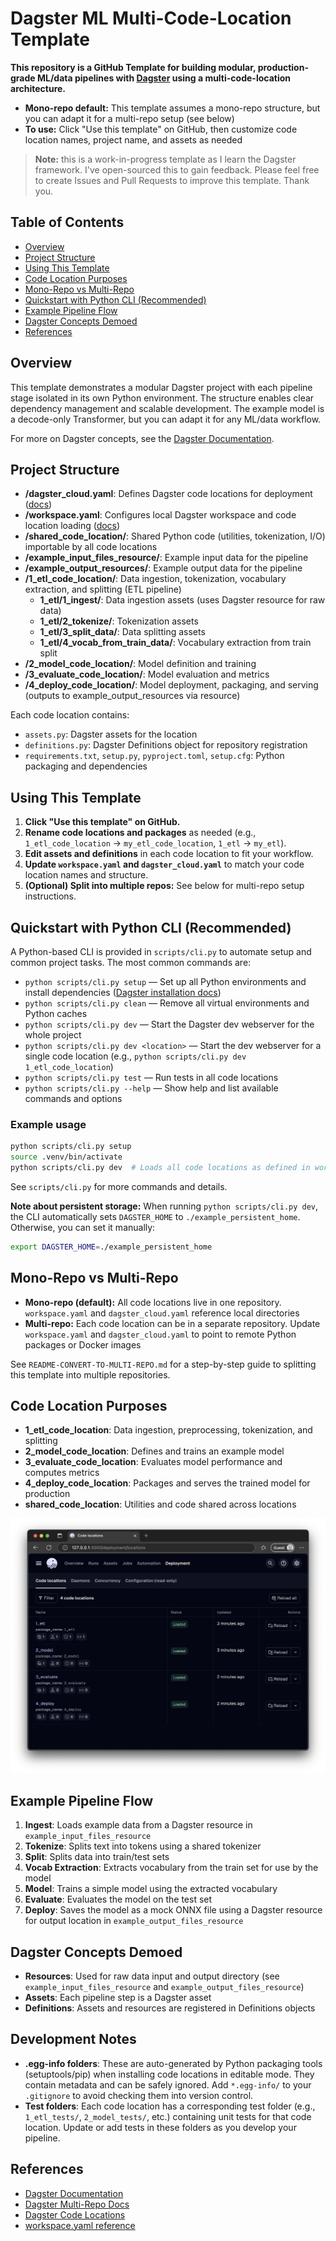 # Dagster ML Multi-Code-Location Template

**This repository is a GitHub Template for building modular, production-grade ML/data pipelines with [Dagster](https://dagster.io) using a multi-code-location architecture.**

- **Mono-repo default:** This template assumes a mono-repo structure, but you can adapt it for a multi-repo setup (see below)
- **To use:** Click "Use this template" on GitHub, then customize code location names, project name, and assets as needed

> **Note:** this is a work-in-progress template as I learn the Dagster framework. I've open-sourced this to gain feedback. Please feel free to create Issues and Pull Requests to improve this template. Thank you.

## Table of Contents

- [Overview](#overview)
- [Project Structure](#project-structure)
- [Using This Template](#using-this-template)
- [Code Location Purposes](#code-location-purposes)
- [Mono-Repo vs Multi-Repo](#mono-repo-vs-multi-repo)
- [Quickstart with Python CLI (Recommended)](#quickstart-with-python-cli-recommended)
- [Example Pipeline Flow](#example-pipeline-flow)
- [Dagster Concepts Demoed](#dagster-concepts-demoed)
- [References](#references)

## Overview

This template demonstrates a modular Dagster project with each pipeline stage isolated in its own Python environment. The structure enables clear dependency management and scalable development. The example model is a decode-only Transformer, but you can adapt it for any ML/data workflow.

For more on Dagster concepts, see the [Dagster Documentation](https://docs.dagster.io).

## Project Structure

- **/dagster_cloud.yaml**: Defines Dagster code locations for deployment ([docs](https://docs.dagster.io/concepts/code-locations#code-locations))
- **/workspace.yaml**: Configures local Dagster workspace and code location loading ([docs](https://docs.dagster.io/concepts/code-locations/workspaces))
- **/shared_code_location/**: Shared Python code (utilities, tokenization, I/O) importable by all code locations
- **/example_input_files_resource/**: Example input data for the pipeline
- **/example_output_resources/**: Example output data for the pipeline
- **/1_etl_code_location/**: Data ingestion, tokenization, vocabulary extraction, and splitting (ETL pipeline)
  - **1_etl/1_ingest/**: Data ingestion assets (uses Dagster resource for raw data)
  - **1_etl/2_tokenize/**: Tokenization assets
  - **1_etl/3_split_data/**: Data splitting assets
  - **1_etl/4_vocab_from_train_data/**: Vocabulary extraction from train split
- **/2_model_code_location/**: Model definition and training
- **/3_evaluate_code_location/**: Model evaluation and metrics
- **/4_deploy_code_location/**: Model deployment, packaging, and serving (outputs to example_output_resources via resource)

Each code location contains:

- `assets.py`: Dagster assets for the location
- `definitions.py`: Dagster Definitions object for repository registration
- `requirements.txt`, `setup.py`, `pyproject.toml`, `setup.cfg`: Python packaging and dependencies

## Using This Template

1. **Click "Use this template" on GitHub.**
2. **Rename code locations and packages** as needed (e.g., `1_etl_code_location` → `my_etl_code_location`, `1_etl` → `my_etl`).
3. **Edit assets and definitions** in each code location to fit your workflow.
4. **Update `workspace.yaml` and `dagster_cloud.yaml`** to match your code location names and structure.
5. **(Optional) Split into multiple repos:** See below for multi-repo setup instructions.

## Quickstart with Python CLI (Recommended)

A Python-based CLI is provided in `scripts/cli.py` to automate setup and common project tasks. The most common commands are:

- `python scripts/cli.py setup` — Set up all Python environments and install dependencies ([Dagster installation docs](https://docs.dagster.io/getting-started/installation))
- `python scripts/cli.py clean` — Remove all virtual environments and Python caches
- `python scripts/cli.py dev` — Start the Dagster dev webserver for the whole project
- `python scripts/cli.py dev <location>` — Start the dev webserver for a single code location (e.g., `python scripts/cli.py dev 1_etl_code_location`)
- `python scripts/cli.py test` — Run tests in all code locations
- `python scripts/cli.py --help` — Show help and list available commands and options

### Example usage

```sh
python scripts/cli.py setup
source .venv/bin/activate
python scripts/cli.py dev  # Loads all code locations as defined in workspace.yaml
```

See `scripts/cli.py` for more commands and details.

**Note about persistent storage:** When running `python scripts/cli.py dev`, the CLI automatically sets `DAGSTER_HOME` to `./example_persistent_home`. Otherwise, you can set it manually:

```sh
export DAGSTER_HOME=./example_persistent_home
```

## Mono-Repo vs Multi-Repo

- **Mono-repo (default):** All code locations live in one repository. `workspace.yaml` and `dagster_cloud.yaml` reference local directories
- **Multi-repo:** Each code location can be in a separate repository. Update `workspace.yaml` and `dagster_cloud.yaml` to point to remote Python packages or Docker images

See `README-CONVERT-TO-MULTI-REPO.md` for a step-by-step guide to splitting this template into multiple repositories.

## Code Location Purposes

- **1_etl_code_location**: Data ingestion, preprocessing, tokenization, and splitting
- **2_model_code_location**: Defines and trains an example model
- **3_evaluate_code_location**: Evaluates model performance and computes metrics
- **4_deploy_code_location**: Packages and serves the trained model for production
- **shared_code_location**: Utilities and code shared across locations

![Code Locations in Dagster webserver UI](./screenshots/code-locations-in-webserver-ui.png)

## Example Pipeline Flow

1. **Ingest**: Loads example data from a Dagster resource in `example_input_files_resource`
2. **Tokenize**: Splits text into tokens using a shared tokenizer
3. **Split**: Splits data into train/test sets
4. **Vocab Extraction**: Extracts vocabulary from the train set for use by the model
5. **Model**: Trains a simple model using the extracted vocabulary
6. **Evaluate**: Evaluates the model on the test set
7. **Deploy**: Saves the model as a mock ONNX file using a Dagster resource for output location in `example_output_files_resource`

## Dagster Concepts Demoed

- **Resources**: Used for raw data input and output directory (see `example_input_files_resource` and `example_output_files_resource`)
- **Assets**: Each pipeline step is a Dagster asset
- **Definitions**: Assets and resources are registered in Definitions objects

## Development Notes

- **.egg-info folders**: These are auto-generated by Python packaging tools (setuptools/pip) when installing code locations in editable mode. They contain metadata and can be safely ignored. Add `*.egg-info/` to your `.gitignore` to avoid checking them into version control.
- **Test folders**: Each code location has a corresponding test folder (e.g., `1_etl_tests/`, `2_model_tests/`, etc.) containing unit tests for that code location. Update or add tests in these folders as you develop your pipeline.

## References

- [Dagster Documentation](https://docs.dagster.io)
- [Dagster Multi-Repo Docs](https://docs.dagster.io/concepts/code-locations#multi-repo-workspaces)
- [Dagster Code Locations](https://docs.dagster.io/deployment/code-locations)
- [workspace.yaml reference](https://docs.dagster.io/deployment/code-locations/workspace-yaml)
